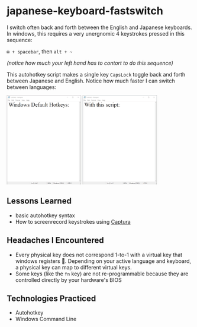 # japanese-keyboard-fastswitch
I switch often back and forth between the English and Japanese keyboards.
In windows, this requires a very unergnomic 4 keystrokes pressed in this sequence: 

`⊞ + spacebar`,   then   `alt + ~`

*(notice how much your left hand has to contort to do this sequence)*

This autohotkey script makes a single key `CapsLock` toggle back and forth between Japanese and English. Notice how much faster I can switch between languages:

![](defaultsmaller.gif) ![](bettersmaller.gif)

## Lessons Learned
- basic autohotkey syntax
- How to screenrecord keystrokes using [Captura](https://mathewsachin.github.io/Captura/)

## Headaches I Encountered
- Every physical key does not correspond 1-to-1 with a virtual key that windows registers 🤯. Depending on your active language and keyboard, a physical key can map to different virtual keys.
- Some keys (like the `fn` key) are not re-programmable because they are controlled directly by your hardware's BIOS

## Technologies Practiced
- Autohotkey
- Windows Command Line